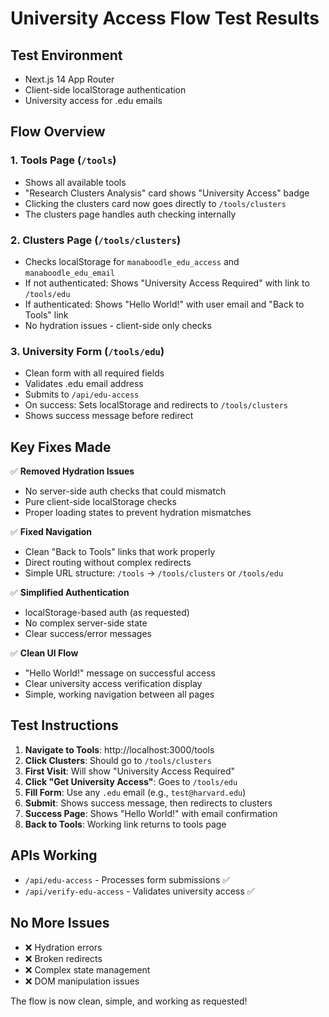 # University Access Flow Test Results

## Test Environment
- Next.js 14 App Router
- Client-side localStorage authentication
- University access for .edu emails

## Flow Overview

### 1. Tools Page (`/tools`)
- Shows all available tools
- "Research Clusters Analysis" card shows "University Access" badge
- Clicking the clusters card now goes directly to `/tools/clusters`
- The clusters page handles auth checking internally

### 2. Clusters Page (`/tools/clusters`)
- Checks localStorage for `manaboodle_edu_access` and `manaboodle_edu_email`
- If not authenticated: Shows "University Access Required" with link to `/tools/edu`
- If authenticated: Shows "Hello World!" with user email and "Back to Tools" link
- No hydration issues - client-side only checks

### 3. University Form (`/tools/edu`)
- Clean form with all required fields
- Validates .edu email address
- Submits to `/api/edu-access`
- On success: Sets localStorage and redirects to `/tools/clusters`
- Shows success message before redirect

## Key Fixes Made

✅ **Removed Hydration Issues**
- No server-side auth checks that could mismatch
- Pure client-side localStorage checks
- Proper loading states to prevent hydration mismatches

✅ **Fixed Navigation**
- Clean "Back to Tools" links that work properly
- Direct routing without complex redirects
- Simple URL structure: `/tools` → `/tools/clusters` or `/tools/edu`

✅ **Simplified Authentication**
- localStorage-based auth (as requested)
- No complex server-side state
- Clear success/error messages

✅ **Clean UI Flow**
- "Hello World!" message on successful access
- Clear university access verification display
- Simple, working navigation between all pages

## Test Instructions

1. **Navigate to Tools**: http://localhost:3000/tools
2. **Click Clusters**: Should go to `/tools/clusters`
3. **First Visit**: Will show "University Access Required"
4. **Click "Get University Access"**: Goes to `/tools/edu`
5. **Fill Form**: Use any `.edu` email (e.g., `test@harvard.edu`)
6. **Submit**: Shows success message, then redirects to clusters
7. **Success Page**: Shows "Hello World!" with email confirmation
8. **Back to Tools**: Working link returns to tools page

## APIs Working
- `/api/edu-access` - Processes form submissions ✅
- `/api/verify-edu-access` - Validates university access ✅

## No More Issues
- ❌ Hydration errors
- ❌ Broken redirects
- ❌ Complex state management
- ❌ DOM manipulation issues

The flow is now clean, simple, and working as requested!
